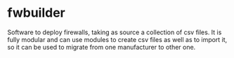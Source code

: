# fwbuilder
Software to deploy firewalls, taking as source a collection of csv files. It is fully modular and can use modules to create csv files as well as to import it, so it can be used to migrate from one manufacturer to other one.
